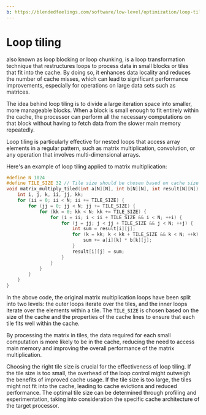 ```yaml
---
b: https://blendedfeelings.com/software/low-level/optimization/loop-tiling.md
---
```


# Loop tiling 
also known as loop blocking or loop chunking, is a loop transformation technique that restructures loops to process data in small blocks or tiles that fit into the cache. By doing so, it enhances data locality and reduces the number of cache misses, which can lead to significant performance improvements, especially for operations on large data sets such as matrices.

The idea behind loop tiling is to divide a large iteration space into smaller, more manageable blocks. When a block is small enough to fit entirely within the cache, the processor can perform all the necessary computations on that block without having to fetch data from the slower main memory repeatedly.

Loop tiling is particularly effective for nested loops that access array elements in a regular pattern, such as matrix multiplication, convolution, or any operation that involves multi-dimensional arrays.

Here's an example of loop tiling applied to matrix multiplication:

```c
#define N 1024
#define TILE_SIZE 32 // Tile size should be chosen based on cache size and properties
void matrix_multiply_tiled(int a[N][N], int b[N][N], int result[N][N]) {
    int i, j, k, ii, jj, kk;
    for (ii = 0; ii < N; ii += TILE_SIZE) {
        for (jj = 0; jj < N; jj += TILE_SIZE) {
            for (kk = 0; kk < N; kk += TILE_SIZE) {
                for (i = ii; i < ii + TILE_SIZE && i < N; ++i) {
                    for (j = jj; j < jj + TILE_SIZE && j < N; ++j) {
                        int sum = result[i][j];
                        for (k = kk; k < kk + TILE_SIZE && k < N; ++k) {
                            sum += a[i][k] * b[k][j];
                        }
                        result[i][j] = sum;
                    }
                }
            }
        }
    }
}
```

In the above code, the original matrix multiplication loops have been split into two levels: the outer loops iterate over the tiles, and the inner loops iterate over the elements within a tile. The `TILE_SIZE` is chosen based on the size of the cache and the properties of the cache lines to ensure that each tile fits well within the cache.

By processing the matrix in tiles, the data required for each small computation is more likely to be in the cache, reducing the need to access main memory and improving the overall performance of the matrix multiplication.

Choosing the right tile size is crucial for the effectiveness of loop tiling. If the tile size is too small, the overhead of the loop control might outweigh the benefits of improved cache usage. If the tile size is too large, the tiles might not fit into the cache, leading to cache evictions and reduced performance. The optimal tile size can be determined through profiling and experimentation, taking into consideration the specific cache architecture of the target processor.
